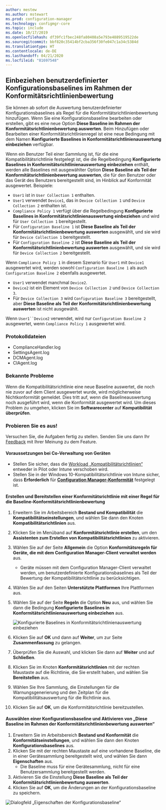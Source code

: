 ```yaml
---
author: mestew
ms.author: mstewart
ms.prod: configuration-manager
ms.technology: configmgr-core
ms.topic: include
ms.date: 10/17/2019
ms.openlocfilehash: df39fc1fbec248fa80408a5e793e4889519522de
ms.sourcegitcommit: bbf820c35414bf2cba356f30fe047c1a34c5384d
ms.translationtype: HT
ms.contentlocale: de-DE
ms.lasthandoff: 04/21/2020
ms.locfileid: "81697548"
---
```

## <a name="include-custom-configuration-baselines-as-part-of-compliance-policy-assessment"></a><a name="bkmk_CAbaselines"></a> Einbeziehen benutzerdefinierter Konfigurationsbaselines im Rahmen der Konformitätsrichtlinienbewertung

Sie können ab sofort die Auswertung benutzerdefinierter Konfigurationsbaselines als Regel für die Konformitätsrichtlinienbewertung hinzufügen. Wenn Sie eine Konfigurationsbaseline bearbeiten oder erstellen, gibt es eine neue Option **Diese Baseline im Rahmen der Konformitätsrichtlinienbewertung auswerten**. Beim Hinzufügen oder Bearbeiten einer Konformitätsrichtlinienregel ist eine neue Bedingung mit dem Namen **Konfigurierte Baselines in Konformitätsrichtlinienauswertung einbeziehen** verfügbar.

Wenn ein Benutzer Teil einer Sammlung ist, für die eine Kompatibilitätsrichtlinie festgelegt ist, die die Regelbedingung **Konfigurierte Baselines in Konformitätsrichtlinienauswertung einbeziehen** enthält, werden alle Baselines mit ausgewählter Option **Diese Baseline als Teil der Konformitätsrichtlinienbewertung auswerten**, die für den Benutzer oder das Gerät des Benutzers bereitgestellt sind, im Hinblick auf Konformität ausgewertet. Beispiele:

- `User1` ist in `User Collection 1` enthalten.
- `User1` verwendet `Device1`, das in `Device Collection 1` und `Device Collection 2` enthalten ist.
- `Compliance Policy 1` verfügt über die Regelbedingung **Konfigurierte Baselines in Konformitätsrichtlinienauswertung einbeziehen** und wird für `User Collection 1` bereitgestellt.
- Für `Configuration Baseline 1` ist **Diese Baseline als Teil der Konformitätsrichtlinienbewertung auswerten** ausgewählt, und sie wird für `Device Collection 1` bereitgestellt.
- Für `Configuration Baseline 2` ist **Diese Baseline als Teil der Konformitätsrichtlinienbewertung auswerten** ausgewählt, und sie wird für `Device Collection 2` bereitgestellt.

Wenn `Compliance Policy 1` in diesem Szenario für `User1` mit `Device1` ausgewertet wird, werden sowohl `Configuration Baseline 1` als auch `Configuration Baseline 2` ebenfalls ausgewertet.

- `User1` verwendet manchmal `Device2`.
- `Device2` ist ein Element von `Device Collection 2` und `Device Collection 3`.
- Für `Device Collection 3` wird `Configuration Baseline 3` bereitgestellt, aber **Diese Baseline als Teil der Konformitätsrichtlinienbewertung auswerten** ist nicht ausgewählt.

Wenn `User1``Device2` verwendet, wird nur `Configuration Baseline 2` ausgewertet, wenn `Compliance Policy 1` ausgewertet wird.

### <a name="log-files"></a><a name="bkmk_CA-Logs"></a> Protokolldateien

- ComplianceHandler.log
- SettingsAgent.log
- DCMAgent.log
- CIAgent.log

### <a name="known-issues"></a>Bekannte Probleme
<!--5582516-->
Wenn die Kompatibilitätsrichtlinie eine neue Baseline auswertet, die noch nie zuvor auf dem Client ausgewertet wurde, wird möglicherweise Nichtkonformität gemeldet. Dies tritt auf, wenn die Baselineauswertung noch ausgeführt wird, wenn die Konformität ausgewertet wird. Um dieses Problem zu umgehen, klicken Sie im **Softwarecenter** auf **Kompatibilität überprüfen**.

### <a name="try-it-out"></a>Probieren Sie es aus!

Versuchen Sie, die Aufgaben fertig zu stellen. Senden Sie uns dann Ihr [Feedback](../../../../understand/find-help.md#product-feedback) mit Ihrer Meinung zu dem Feature.

#### <a name="prerequisites-when-the-devices-are-co-managed"></a>Voraussetzungen bei Co-Verwaltung von Geräten

- Stellen Sie sicher, dass die [Workload „Kompatibilitätsrichtlinien“](../../../../../comanage/workloads.md#compliance-policies) entweder in Pilot oder Intune verschoben wird.
- Stellen Sie in der Windows 10-Kompatibilitätsrichtlinie von Intune sicher, dass **Erforderlich** für [**Configuration Manager-Konformität**](https://docs.microsoft.com/intune/protect/compliance-policy-create-windows#configuration-manager-compliance) festgelegt ist.

#### <a name="create-and-deploy-a-compliance-policy-with-a-rule-for-baseline-compliance-policy-assessment"></a>Erstellen und Bereitstellen einer Konformitätsrichtlinie mit einer Regel für die Baseline-Konformitätsrichtlinienbewertung

1. Erweitern Sie im Arbeitsbereich **Bestand und Kompatibilität** die **Kompatibilitätseinstellungen**, und wählen Sie dann den Knoten **Kompatibilitätsrichtlinien** aus.
1. Klicken Sie im Menüband auf **Konformitätsrichtlinie erstellen**, um den **Assistenten zum Erstellen von Kompatibilitätsrichtlinien** zu aktivieren.
1. Wählen Sie auf der Seite **Allgemein** die Option **Konformitätsregeln für Geräte, die mit dem Configuration Manager-Client verwaltet werden** aus.
   - Geräte müssen mit dem Configuration Manager-Client verwaltet werden, um benutzerdefinierte Konfigurationsbaselines als Teil der Bewertung der Kompatibilitätsrichtlinie zu berücksichtigen.
1. Wählen Sie auf den Seiten **Unterstützte Plattformen** Ihre Plattformen aus.
1. Wählen Sie auf der Seite **Regeln** die Option **Neu** aus, und wählen Sie dann die Bedingung **Konfigurierte Baselines in Konformitätsrichtlinienauswertung einbeziehen** aus.

   ![Konfigurierte Baselines in Konformitätsrichtlinienauswertung einbeziehen](../../media/3608345-create-compliance-policy-rule.png)

1. Klicken Sie auf **OK** und dann auf **Weiter**, um zur Seite **Zusammenfassung** zu gelangen.
1. Überprüfen Sie die Auswahl, und klicken Sie dann auf **Weiter** und auf **Schließen**.
1. Klicken Sie im Knoten **Konformitätsrichtlinien** mit der rechten Maustaste auf die Richtlinie, die Sie erstellt haben, und wählen Sie **Bereitstellen** aus.
1. Wählen Sie Ihre Sammlung, die Einstellungen für die Warnungsgenerierung und den Zeitplan für die Kompatibilitätsauswertung für die Richtlinie aus.
1. Klicken Sie auf **OK**, um die Konformitätsrichtlinie bereitzustellen.


#### <a name="select-a-configuration-baseline-and-check-evaluate-this-baseline-as-part-of-compliance-policy-assessment"></a>Auswählen einer Konfigurationsbaseline und Aktivieren von „Diese Baseline im Rahmen der Konformitätsrichtlinienbewertung auswerten“

1. Erweitern Sie im Arbeitsbereich **Bestand und Konformität** die **Konformitätseinstellungen**, und wählen Sie dann den Knoten **Konfigurationsbaselines** aus.
1. Klicken Sie mit der rechten Maustaste auf eine vorhandene Baseline, die in einer Gerätesammlung bereitgestellt wird, und wählen Sie dann **Eigenschaften** aus.
   - Die Baseline muss für eine Gerätesammlung, nicht für eine Benutzersammlung bereitgestellt werden.
1. Aktivieren Sie die Einstellung **Diese Baseline als Teil der Konformitätsrichtlinienbewertung auswerten**.
1. Klicken Sie auf **OK**, um die Änderungen an der Konfigurationsbaseline zu speichern.

![Dialogfeld „Eigenschaften der Konfigurationsbaseline“](../../media/3608345-configuration-baseline-properties.png)

